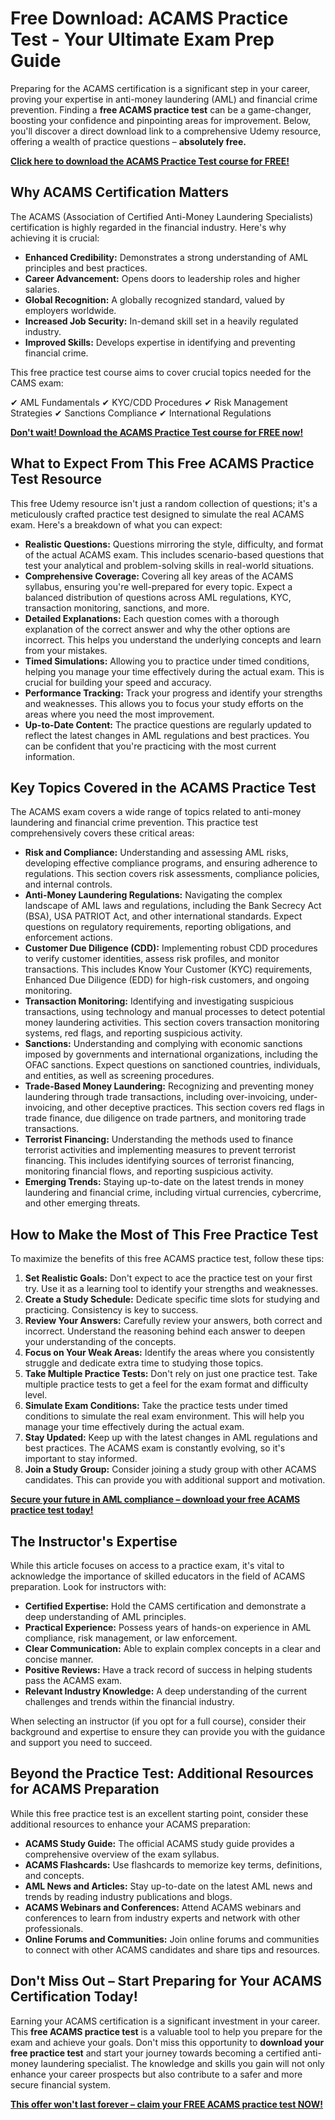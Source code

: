 # Free Download: ACAMS Practice Test - Your Ultimate Exam Prep Guide

Preparing for the ACAMS certification is a significant step in your career, proving your expertise in anti-money laundering (AML) and financial crime prevention. Finding a **free ACAMS practice test** can be a game-changer, boosting your confidence and pinpointing areas for improvement. Below, you'll discover a direct download link to a comprehensive Udemy resource, offering a wealth of practice questions – **absolutely free.**

[**Click here to download the ACAMS Practice Test course for FREE!**](https://udemywork.com/acams-practice-test)

## Why ACAMS Certification Matters

The ACAMS (Association of Certified Anti-Money Laundering Specialists) certification is highly regarded in the financial industry. Here's why achieving it is crucial:

*   **Enhanced Credibility:** Demonstrates a strong understanding of AML principles and best practices.
*   **Career Advancement:** Opens doors to leadership roles and higher salaries.
*   **Global Recognition:** A globally recognized standard, valued by employers worldwide.
*   **Increased Job Security:** In-demand skill set in a heavily regulated industry.
*   **Improved Skills:** Develops expertise in identifying and preventing financial crime.

This free practice test course aims to cover crucial topics needed for the CAMS exam:

✔ AML Fundamentals
✔ KYC/CDD Procedures
✔ Risk Management Strategies
✔ Sanctions Compliance
✔ International Regulations

[**Don't wait! Download the ACAMS Practice Test course for FREE now!**](https://udemywork.com/acams-practice-test)

## What to Expect From This Free ACAMS Practice Test Resource

This free Udemy resource isn't just a random collection of questions; it's a meticulously crafted practice test designed to simulate the real ACAMS exam. Here's a breakdown of what you can expect:

*   **Realistic Questions:** Questions mirroring the style, difficulty, and format of the actual ACAMS exam. This includes scenario-based questions that test your analytical and problem-solving skills in real-world situations.
*   **Comprehensive Coverage:** Covering all key areas of the ACAMS syllabus, ensuring you're well-prepared for every topic. Expect a balanced distribution of questions across AML regulations, KYC, transaction monitoring, sanctions, and more.
*   **Detailed Explanations:** Each question comes with a thorough explanation of the correct answer and why the other options are incorrect. This helps you understand the underlying concepts and learn from your mistakes.
*   **Timed Simulations:** Allowing you to practice under timed conditions, helping you manage your time effectively during the actual exam. This is crucial for building your speed and accuracy.
*   **Performance Tracking:** Track your progress and identify your strengths and weaknesses. This allows you to focus your study efforts on the areas where you need the most improvement.
*   **Up-to-Date Content:** The practice questions are regularly updated to reflect the latest changes in AML regulations and best practices. You can be confident that you're practicing with the most current information.

## Key Topics Covered in the ACAMS Practice Test

The ACAMS exam covers a wide range of topics related to anti-money laundering and financial crime prevention. This practice test comprehensively covers these critical areas:

*   **Risk and Compliance:** Understanding and assessing AML risks, developing effective compliance programs, and ensuring adherence to regulations. This section covers risk assessments, compliance policies, and internal controls.
*   **Anti-Money Laundering Regulations:** Navigating the complex landscape of AML laws and regulations, including the Bank Secrecy Act (BSA), USA PATRIOT Act, and other international standards. Expect questions on regulatory requirements, reporting obligations, and enforcement actions.
*   **Customer Due Diligence (CDD):** Implementing robust CDD procedures to verify customer identities, assess risk profiles, and monitor transactions. This includes Know Your Customer (KYC) requirements, Enhanced Due Diligence (EDD) for high-risk customers, and ongoing monitoring.
*   **Transaction Monitoring:** Identifying and investigating suspicious transactions, using technology and manual processes to detect potential money laundering activities. This section covers transaction monitoring systems, red flags, and reporting suspicious activity.
*   **Sanctions:** Understanding and complying with economic sanctions imposed by governments and international organizations, including the OFAC sanctions. Expect questions on sanctioned countries, individuals, and entities, as well as screening procedures.
*   **Trade-Based Money Laundering:** Recognizing and preventing money laundering through trade transactions, including over-invoicing, under-invoicing, and other deceptive practices. This section covers red flags in trade finance, due diligence on trade partners, and monitoring trade transactions.
*   **Terrorist Financing:** Understanding the methods used to finance terrorist activities and implementing measures to prevent terrorist financing. This includes identifying sources of terrorist financing, monitoring financial flows, and reporting suspicious activity.
*   **Emerging Trends:** Staying up-to-date on the latest trends in money laundering and financial crime, including virtual currencies, cybercrime, and other emerging threats.

## How to Make the Most of This Free Practice Test

To maximize the benefits of this free ACAMS practice test, follow these tips:

1.  **Set Realistic Goals:** Don't expect to ace the practice test on your first try. Use it as a learning tool to identify your strengths and weaknesses.
2.  **Create a Study Schedule:** Dedicate specific time slots for studying and practicing. Consistency is key to success.
3.  **Review Your Answers:** Carefully review your answers, both correct and incorrect. Understand the reasoning behind each answer to deepen your understanding of the concepts.
4.  **Focus on Your Weak Areas:** Identify the areas where you consistently struggle and dedicate extra time to studying those topics.
5.  **Take Multiple Practice Tests:** Don't rely on just one practice test. Take multiple practice tests to get a feel for the exam format and difficulty level.
6.  **Simulate Exam Conditions:** Take the practice tests under timed conditions to simulate the real exam environment. This will help you manage your time effectively during the actual exam.
7.  **Stay Updated:** Keep up with the latest changes in AML regulations and best practices. The ACAMS exam is constantly evolving, so it's important to stay informed.
8.  **Join a Study Group:** Consider joining a study group with other ACAMS candidates. This can provide you with additional support and motivation.

[**Secure your future in AML compliance – download your free ACAMS practice test today!**](https://udemywork.com/acams-practice-test)

## The Instructor's Expertise

While this article focuses on access to a practice exam, it's vital to acknowledge the importance of skilled educators in the field of ACAMS preparation. Look for instructors with:

*   **Certified Expertise:** Hold the CAMS certification and demonstrate a deep understanding of AML principles.
*   **Practical Experience:** Possess years of hands-on experience in AML compliance, risk management, or law enforcement.
*   **Clear Communication:** Able to explain complex concepts in a clear and concise manner.
*   **Positive Reviews:** Have a track record of success in helping students pass the ACAMS exam.
*   **Relevant Industry Knowledge:** A deep understanding of the current challenges and trends within the financial industry.

When selecting an instructor (if you opt for a full course), consider their background and expertise to ensure they can provide you with the guidance and support you need to succeed.

## Beyond the Practice Test: Additional Resources for ACAMS Preparation

While this free practice test is an excellent starting point, consider these additional resources to enhance your ACAMS preparation:

*   **ACAMS Study Guide:** The official ACAMS study guide provides a comprehensive overview of the exam syllabus.
*   **ACAMS Flashcards:** Use flashcards to memorize key terms, definitions, and concepts.
*   **AML News and Articles:** Stay up-to-date on the latest AML news and trends by reading industry publications and blogs.
*   **ACAMS Webinars and Conferences:** Attend ACAMS webinars and conferences to learn from industry experts and network with other professionals.
*   **Online Forums and Communities:** Join online forums and communities to connect with other ACAMS candidates and share tips and resources.

## Don't Miss Out – Start Preparing for Your ACAMS Certification Today!

Earning your ACAMS certification is a significant investment in your career. This **free ACAMS practice test** is a valuable tool to help you prepare for the exam and achieve your goals. Don't miss this opportunity to **download your free practice test** and start your journey towards becoming a certified anti-money laundering specialist. The knowledge and skills you gain will not only enhance your career prospects but also contribute to a safer and more secure financial system.

**[This offer won't last forever – claim your FREE ACAMS practice test NOW!](https://udemywork.com/acams-practice-test)**
